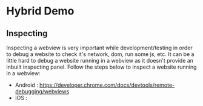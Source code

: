 # Hybrid Demo

## Inspecting

Inspecting a webview is very important while development/testing in order to debug a website to check it's network, dom, run some js, etc. It can be a little hard to debug a website running in a webview as it doesn't provide an inbuilt inspecting panel. Follow the steps below to inspect a website running in a webview:

- Android : https://developer.chrome.com/docs/devtools/remote-debugging/webviews
- iOS : 
